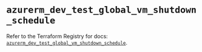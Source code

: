 # `azurerm_dev_test_global_vm_shutdown_schedule`

Refer to the Terraform Registry for docs: [`azurerm_dev_test_global_vm_shutdown_schedule`](https://registry.terraform.io/providers/hashicorp/azurerm/4.13.0/docs/resources/dev_test_global_vm_shutdown_schedule).
